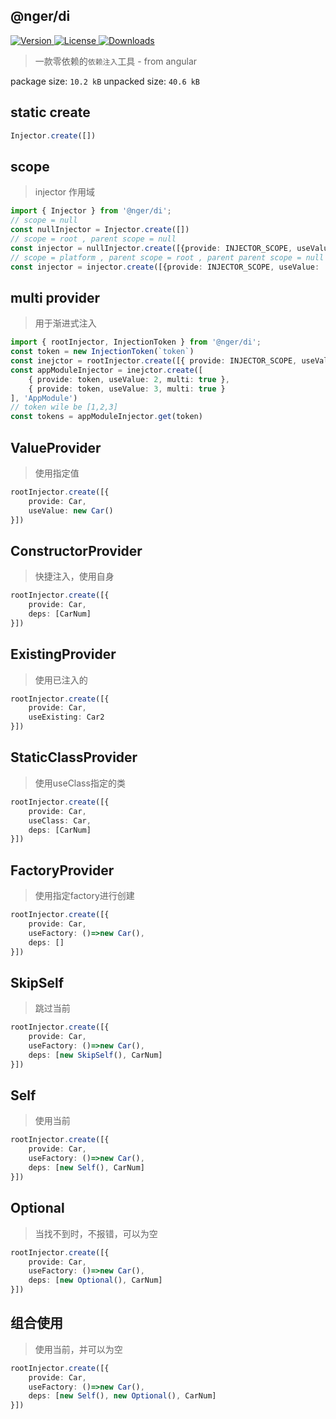 ## @nger/di

<p>
    <a href="https://www.npmjs.com/package/@nger/cli">
        <img src="https://img.shields.io/npm/v/@nger/cli.svg" alt="Version">
    </a>
    <a href="https://www.npmjs.com/package/@nger/cli">
        <img src="https://img.shields.io/npm/l/@nger/cli.svg" alt="License">
    </a>
    <a href="https://npmcharts.com/compare/@nger/cli?minimal=true">
        <img src="https://img.shields.io/npm/dm/@nger/cli.svg" alt="Downloads">
    </a>
</p>

> 一款零依赖的`依赖注入`工具 - from angular

package size:  `10.2 kB`
unpacked size: `40.6 kB`

## static create
```ts
Injector.create([])
```

## scope
> injector 作用域
```ts
import { Injector } from '@nger/di';
// scope = null
const nullInjector = Injector.create([])
// scope = root , parent scope = null
const injector = nullInjector.create([{provide: INJECTOR_SCOPE, useValue: 'root'}])
// scope = platform , parent scope = root , parent parent scope = null
const injector = injector.create([{provide: INJECTOR_SCOPE, useValue: 'platform'}])
```

## multi provider
> 用于渐进式注入

```ts
import { rootInjector, InjectionToken } from '@nger/di';
const token = new InjectionToken(`token`)
const inejctor = rootInjector.create([{ provide: INJECTOR_SCOPE, useValue: 'platform' }, { provide: token, useValue: 1, multi: true }])
const appModuleInjector = inejctor.create([
    { provide: token, useValue: 2, multi: true }, 
    { provide: token, useValue: 3, multi: true }
], 'AppModule')
// token wile be [1,2,3]
const tokens = appModuleInjector.get(token)
```

## ValueProvider
> 使用指定值

```ts
rootInjector.create([{
    provide: Car,
    useValue: new Car()
}])
```

## ConstructorProvider
> 快捷注入，使用自身

```ts
rootInjector.create([{
    provide: Car,
    deps: [CarNum]
}])
```

## ExistingProvider
> 使用已注入的
```ts
rootInjector.create([{
    provide: Car,
    useExisting: Car2
}])
```

## StaticClassProvider
> 使用useClass指定的类
```ts
rootInjector.create([{
    provide: Car,
    useClass: Car,
    deps: [CarNum]
}])
```

## FactoryProvider
> 使用指定factory进行创建

```ts
rootInjector.create([{
    provide: Car,
    useFactory: ()=>new Car(),
    deps: []
}])
```

## SkipSelf
> 跳过当前

```ts
rootInjector.create([{
    provide: Car,
    useFactory: ()=>new Car(),
    deps: [new SkipSelf(), CarNum]
}])
```
## Self
> 使用当前

```ts
rootInjector.create([{
    provide: Car,
    useFactory: ()=>new Car(),
    deps: [new Self(), CarNum]
}])
```

## Optional
> 当找不到时，不报错，可以为空

```ts
rootInjector.create([{
    provide: Car,
    useFactory: ()=>new Car(),
    deps: [new Optional(), CarNum]
}])
```

## 组合使用
> 使用当前，并可以为空

```ts
rootInjector.create([{
    provide: Car,
    useFactory: ()=>new Car(),
    deps: [new Self(), new Optional(), CarNum]
}])
```